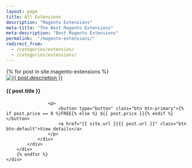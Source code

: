 ```yaml
---
layout: page
title: All Extensions
description: "Magento Extensions"
meta-title: "The Best Magento Extensions"
meta-description: "Best Magento Extensions"
permalink:  "/magento-extensions/"
redirect_from:
  - /categories/extension/
  - /categories/extensions/
---
```


<div class="container">
	<div class="row previews">
		{% for post in site.magento-extensions %}
		<div class="col-lg-4 col-sm-6">
            <div class="thumbnail">
                <a href="{{ site.url }}{{ post.url }}" class="post-image-link">
                    <img src="{{ site.url }}{{ post.image }}" alt="{{ post.description }}">
                </a>
                <div class="caption">
                    <h4>{{ post.title }}</h4>

                    <p>
                        <button type="button" class="btn btn-primary">{% if post.price == 0 %}FREE{% else %} ${{ post.price }}{% endif %}</button>
                        <a href="{{ site.url }}{{ post.url }}" class="btn btn-default">View details</a>
                    </p>
                </div>
            </div>
        </div>
		{% endfor %}
	</div>
</div>